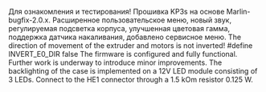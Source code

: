 Для ознакомления и тестирования! Прошивка KP3s на основе Marlin-bugfix-2.0.x. Расширенное пользовательское меню, новый звук, регулируемая подсветка корпуса, улучшенная цветовая гамма, поддержка датчика накаливания, добавлено сервисное меню.
The direction of movement of the extruder and motors is not inverted! #define INVERT_E0_DIR false
The firmware is configured and fully functional. Further work is underway to introduce minor improvements.
The backlighting of the case is implemented on a 12V LED module consisting of 3 LEDs. Connect to the HE1 connector through a 1.5 kOm resistor 0.125 W.
